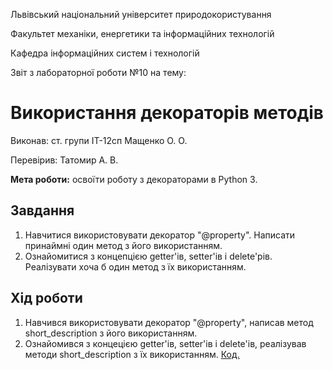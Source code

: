 Львівський національний університет природокористування

Факультет механіки, енергетики та інформаційних технологій

Кафедра інформаційних систем і технологій 

Звіт з лабораторної роботи №10
на тему: 

# Використання декораторів методів

Виконав: ст. групи ІТ-12сп Мащенко О. О.

Перевірив: Татомир А. В.

**Мета роботи:** освоїти роботу з декораторами в Python 3.

## Завдання
1. Навчитися використовувати декоратор "@property". Написати принаймні один метод з його використанням. 
2. Ознайомитися з концепцією​ getter​'ів, setter'ів і delete​'рів. Реалізувати хоча б один метод з їх використанням.


## Хід роботи
1. Навчився використовувати декоратор "@property", написав метод short_description з його використанням.
2. Ознайомився з концецією getter'ів, setter'ів і delete'ів, реалізував методи short_description з їх використанням.
[Код.](./main.py)
